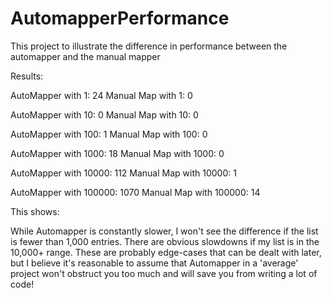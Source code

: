 # AutomapperPerformance
This project to illustrate the difference in performance between the automapper and the manual mapper

Results:

AutoMapper with 1: 24
Manual Map with 1: 0

AutoMapper with 10: 0
Manual Map with 10: 0

AutoMapper with 100: 1
Manual Map with 100: 0

AutoMapper with 1000: 18
Manual Map with 1000: 0

AutoMapper with 10000: 112
Manual Map with 10000: 1

AutoMapper with 100000: 1070
Manual Map with 100000: 14

This shows:

While Automapper is constantly slower, I won't see the difference if the list is fewer than 1,000 entries. There are obvious slowdowns if my list is in the 10,000+ range. These are probably edge-cases that can be dealt with later, but I believe it's reasonable to assume that Automapper in a 'average' project won't obstruct you too much and will save you from writing a lot of code!

